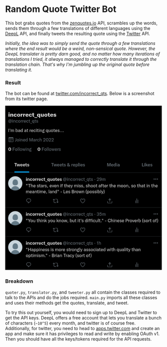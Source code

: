 # Random Quote Twitter Bot

This bot grabs quotes from the [zenquotes.io](https://zenquotes.io)
API, scrambles up the words, sends them through a few translations
of different languages using the [DeepL](https://www.deepl.com/en)
API, and finally tweets the resulting quote using the 
[Twitter](https://twitter.com) API.

*Initially, the idea was to simply send the quote through a few
translations where the end result would be a weird, non-sensical
quote. However, the DeepL translater is pretty darn good, and no
matter how many iterations of translations I tried, it always managed
to correctly translate it through the translation chain. 
That's why I'm jumbling up the original quote before translating it.*

### Result

The bot can be found at [twitter.com/incorrect\_qts](https://twitter.com/incorrect_qts). Below is a screenshot from its twitter page.

![twitter bot](images/xample.png)

### Breakdown

`quoter.py`, `translator.py`, and `tweeter.py` all contain the classes
required to talk to the APIs and do the jobs required. `main.py` imports
all these classes and uses their methods get the quotes, translate, and 
tweet.

To try this out yourself, you would need to sign up to DeepL and Twitter
to get the API keys. DeepL offers a free account that lets you translate
a bunch of characters (`~10^5`) every month, and twitter is of course free.
Additionally, for twitter, you need to head to 
[apps.twitter.com](https://developer.twitter.com/apps) and create an
app and make sure it has privileges to read and write by enabling
OAuth v1. Then you should have all the keys/tokens required for the
API requests. 
